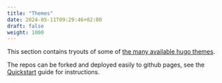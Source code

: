 ```yaml
---
title: "Themes"
date: 2024-05-11T09:29:46+02:00
draft: false
weight: 1000
---
```


This section contains tryouts of some of [the many available hugo themes](https://themes.gohugo.io/).

The repos can be forked and deployed easily to github pages, see the [Quickstart](/hugo/quick/) guide for instructions.

